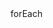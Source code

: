 <!-- https://umijs.org/docs/guides/directory-structure

项目框架 react + umi + antd

1 新建路由
$ npx umi g page products
Write: src/pages/products.tsx
Write: src/pages/products.less

import React, { useState} from 'react';

  useState 钩子来管理代码块的显示状态
  类型-> 显示代码
  toggleDiv函数来切换对应代码块的状态
  onClick调用toggleDiv这个函数分别传值作为参数,每个按钮就分别控制了对应的代码块的显示和隐藏
  
  const toggleDiv = (div:string) => {  
    if(div === 'isVisible'){      
      setIsVisible(!isVisible);
    } else if (div === 'isVisible_A') {
      // console.log("111");             
      setIsVisible_A(!isVisible_A);  
    } 
    setIsHighlighted(false);  // 手动重置高亮状态       
  };

  //---

  这里是一个拖拽事件
    const onStart = (_event: DraggableEvent, uiData: DraggableData) => {
    const { clientWidth, clientHeight } = window.document.documentElement;
    // 从 window.document.documentElement（即HTML文档的根元素）中解构出 clientWidth 和 clientHeight
    // 这两个属性分别表示浏览器窗口的宽度和高度（不包括工具栏、滚动条等）
    const targetRect = draggleRef.current?.getBoundingClientRect();
    if (!targetRect) {
      return;
    }
    setBounds({
      left: -targetRect.left + uiData.x,
      right: clientWidth - (targetRect.right - uiData.x),
      top: -targetRect.top + uiData.y,
      bottom: clientHeight - (targetRect.bottom - uiData.y),
    });
  };

   //---

// typescript 静态方法 和 动态方法

class Person {  
    name: string;  
    age: number;  
  
    constructor(name: string, age: number) {  
        this.name = name;  
        this.age = age;  
    }  
  
    // 动态方法（实例方法）  
    greet() {  
        console.log(`Hello, my name is ${this.name} and I'm ${this.age} years old.`);  
    }  
  
    // 静态方法  
    static printMaxAge(a: number, b: number): void {  
        const max = Math.max(a, b);  
        console.log(`最大的数是：${max}`);  
    }  
}  
  
// 创建Person实例并调用动态方法  
const john = new Person("John", 30);  
john.greet(); // 输出: Hello, my name is John and I'm 30 years old.  
  
// 直接通过类名调用静态方法  
Person.printMaxAge(10, 20); // 输出: 20


 -->forEach

 <!-- import styles from '../layouts/index.less';  
import { Button, Flex, ConfigProvider, Space, Typography, Modal, Form, Input, Checkbox} from 'antd';  
import {theme} from '../layouts/index' //公共样式引入
import React, { useState} from 'react';
import hljs from '../../libs/highlight/highlight.js';  
import '../../libs/highlight/styles/panda-syntax-light.css'; 
const { Title, Paragraph, Text, Link } = Typography;

//---

const App: React.FC = () => {
  const initialStates: [string, boolean][] = [  
    ['isVisible', false],  
    ['isVisible_A', false],  
    ['isVisible_B', false]  
  ];  
    
  initialStates.forEach(([stateName, initialValue]) => {  
    const [value, setValue] = useState<boolean | undefined>(initialValue);  
      
    // 你可以在这里添加一些逻辑来使用这些状态变量，例如：  
    console.log(`${stateName}: ${value}`);  
  });
  return (
    <ConfigProvider theme={theme}>

    <Flex gap="small" vertical >
      <Flex  gap="small" vertical className={styles.flexborder}>
        <Flex gap="small" wrap="wrap"  > 
          <Input placeholder="请输入" /> 


        </Flex>
      </Flex>
    </Flex>

    </ConfigProvider> 
  );
};

export default App; 

//--

let listOfNames: string[] = ['name1', 'name2', 'name3'];
let obj = {};

for (let i = 0; i < listOfNames.length; i++) {
    let propertyName = listOfNames[i];
    obj[propertyName] = 'Some value for ' + propertyName;
}

console.log(obj); // 输出: { name1: 'Some value for name1', name2: 'Some value for name2', name3: 'Some value for name3' }

//--
  const ArraySetVis: string[] = [];  
  const ArrayVisible: string[] = [];  
  let obj: { [key: string]: string } = {}; // 初始化为空对象  
  for (let i = 0; i < 4; i++) {  
    ArrayVisible.push('isVisible' + i);  
    obj[ArrayVisible[i]] = 'some value'; // 添加了值  
    ArraySetVis.push('SitIsVisible' + i);  
  }  
  console.log(obj); // 输出 { isVisible0: 'some value', isVisible1: 'some value', isVisible2: 'some value' }

//--

const f = (shouldInitialize: boolean) => {  
  let x; // 先声明x  
  if (shouldInitialize) {  
    x = 10; // 然后在需要时赋值  
  }  
  return x; // 现在应该可以正确返回x的值了  
};

//--

// 声明一个立即执行的函数表达式  
(function() {  
  // 定义一个私有变量  
  var privateVariable = "private";  
  
  // 定义一个私有函数  
  function privateFunction() {  
    console.log("This is a private function.");  
  }  
  
  // 定义一个公开的接口，用于访问私有变量和函数  
  var publicInterface = {  
    getPrivateVariable: function() {  
      return privateVariable;  
    },  
    callPrivateFunction: function() {  
      privateFunction();  
    }  
  };  
  
  // 返回公开接口，以便在外部使用  
  return publicInterface;  
})();  
  
// 使用返回的公开接口  
var myObject = window.myObject || {}; // 确保 myObject 存在  
myObject.getPrivateVariable = myObject.getPrivateVariable || publicInterface.getPrivateVariable;  
myObject.callPrivateFunction = myObject.callPrivateFunction || publicInterface.callPrivateFunction;  
  
// 测试代码  
console.log(myObject.getPrivateVariable()); // 输出 "private"  
myObject.callPrivateFunction(); // 输出 "This is a private function."

//-- 列表中传入api

import React from 'react';  
import { useEffect, useState } from 'react';  
  
interface Person {  
  name: string;  
  age: number;  
  occupation: string;  
}  
  
const ListComponent: React.FC = () => {  
  const [data, setData] = useState<Person[]>([]);  
  
  useEffect(() => {  
    fetch('/api/data') // 假设这是一个返回 Person[] 的 API  
      .then(response => response.json())  
      .then(people => setData(people))  
      .catch(error => console.error('Error:', error));  
  }, []); // 仅在组件挂载时运行一次  
  
  return (  
    <ul>  
      {data.map((person, index) => (  
        <li key={index}>Name: {person.name}, Age: {person.age}, Occupation: {person.occupation}</li>  
      ))}  
    </ul>  
  );  
};  
  
export default ListComponent;

//--